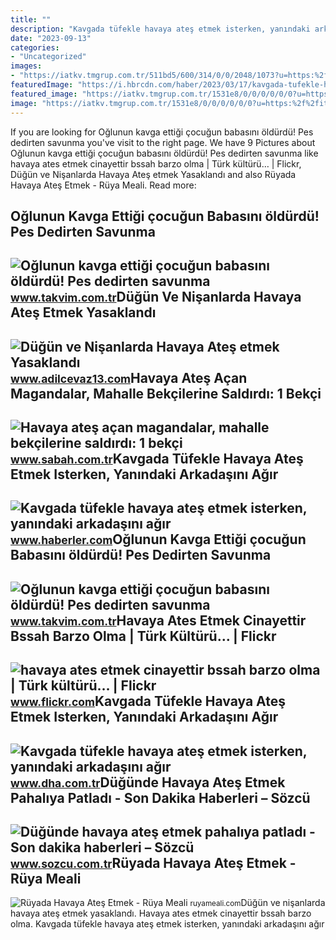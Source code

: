 ```yaml
---
title: ""
description: "Kavgada tüfekle havaya ateş etmek isterken, yanındaki arkadaşını ağır"
date: "2023-09-13"
categories:
- "Uncategorized"
images:
- "https://iatkv.tmgrup.com.tr/511bd5/600/314/0/0/2048/1073?u=https:%2f%2fitkv.tmgrup.com.tr%2f2023%2f03%2f03%2foglunun-kavga-ettigi-cocugun-babasini-oldurdu-pes-dedirten-savunma-havaya-ates-etmek-istedim-1677844858124.jpg"
featuredImage: "https://i.hbrcdn.com/haber/2023/03/17/kavgada-tufekle-havaya-ates-etmek-isterken-15702187_8687_m.jpg"
featured_image: "https://iatkv.tmgrup.com.tr/1531e8/0/0/0/0/0/0?u=https:%2f%2fitkv.tmgrup.com.tr%2f2023%2f03%2f03%2foglunun-kavga-ettigi-cocugun-babasini-oldurdu-pes-dedirten-savunma-havaya-ates-etmek-istedim-1677844880488.jpg&amp;mw=600"
image: "https://iatkv.tmgrup.com.tr/1531e8/0/0/0/0/0/0?u=https:%2f%2fitkv.tmgrup.com.tr%2f2023%2f03%2f03%2foglunun-kavga-ettigi-cocugun-babasini-oldurdu-pes-dedirten-savunma-havaya-ates-etmek-istedim-1677844880488.jpg&amp;mw=600"
---
```


If you are looking for Oğlunun kavga ettiği çocuğun babasını öldürdü! Pes dedirten savunma you've visit to the right page. We have 9 Pictures about Oğlunun kavga ettiği çocuğun babasını öldürdü! Pes dedirten savunma like havaya ates etmek cinayettir bssah barzo olma | Türk kültürü… | Flickr, Düğün ve Nişanlarda Havaya Ateş etmek Yasaklandı and also Rüyada Havaya Ateş Etmek - Rüya Meali. Read more:

Oğlunun Kavga Ettiği çocuğun Babasını öldürdü! Pes Dedirten Savunma
-------------------------------------------------------------------

 ![Oğlunun kavga ettiği çocuğun babasını öldürdü! Pes dedirten savunma](https://iatkv.tmgrup.com.tr/1531e8/0/0/0/0/0/0?u=https:%2f%2fitkv.tmgrup.com.tr%2f2023%2f03%2f03%2foglunun-kavga-ettigi-cocugun-babasini-oldurdu-pes-dedirten-savunma-havaya-ates-etmek-istedim-1677844880488.jpg&mw=600) <small>www.takvim.com.tr</small>Düğün Ve Nişanlarda Havaya Ateş Etmek Yasaklandı
------------------------------------------------

 ![Düğün ve Nişanlarda Havaya Ateş etmek Yasaklandı](https://www.adilcevaz13.com/d/news/15003.jpg) <small>www.adilcevaz13.com</small>Havaya Ateş Açan Magandalar, Mahalle Bekçilerine Saldırdı: 1 Bekçi
------------------------------------------------------------------

 ![Havaya ateş açan magandalar, mahalle bekçilerine saldırdı: 1 bekçi](https://iasbh.tmgrup.com.tr/e205e5/752/395/0/0/600/315?u=https://isbh.tmgrup.com.tr/sbh/2021/02/25/havaya-ates-acan-magandalar-mahalle-bekcilerine-saldirdi-1-bekci-yarali-1614222553504.jpeg) <small>www.sabah.com.tr</small>Kavgada Tüfekle Havaya Ateş Etmek Isterken, Yanındaki Arkadaşını Ağır
---------------------------------------------------------------------

 ![Kavgada tüfekle havaya ateş etmek isterken, yanındaki arkadaşını ağır](https://i.hbrcdn.com/haber/2023/03/17/kavgada-tufekle-havaya-ates-etmek-isterken-15702187_8687_m.jpg) <small>www.haberler.com</small>Oğlunun Kavga Ettiği çocuğun Babasını öldürdü! Pes Dedirten Savunma
-------------------------------------------------------------------

 ![Oğlunun kavga ettiği çocuğun babasını öldürdü! Pes dedirten savunma](https://iatkv.tmgrup.com.tr/511bd5/600/314/0/0/2048/1073?u=https:%2f%2fitkv.tmgrup.com.tr%2f2023%2f03%2f03%2foglunun-kavga-ettigi-cocugun-babasini-oldurdu-pes-dedirten-savunma-havaya-ates-etmek-istedim-1677844858124.jpg) <small>www.takvim.com.tr</small>Havaya Ates Etmek Cinayettir Bssah Barzo Olma | Türk Kültürü… | Flickr
----------------------------------------------------------------------

 ![havaya ates etmek cinayettir bssah barzo olma | Türk kültürü… | Flickr](https://live.staticflickr.com/65535/51894835133_d46c906067_b.jpg) <small>www.flickr.com</small>Kavgada Tüfekle Havaya Ateş Etmek Isterken, Yanındaki Arkadaşını Ağır
---------------------------------------------------------------------

 ![Kavgada tüfekle havaya ateş etmek isterken, yanındaki arkadaşını ağır](https://i.dha.com.tr/i/dha/75/770x0/64141d5050acca126ceb972c) <small>www.dha.com.tr</small>Düğünde Havaya Ateş Etmek Pahalıya Patladı - Son Dakika Haberleri – Sözcü
-------------------------------------------------------------------------

 ![Düğünde havaya ateş etmek pahalıya patladı - Son dakika haberleri – Sözcü](https://i.sozcucdn.com/wp-content/uploads/2020/11/09/iecrop/havaya-ates-maganda-foto-iha_16_9_1604903558-670x371.jpg?w=1200&h=675&mode=crop) <small>www.sozcu.com.tr</small>Rüyada Havaya Ateş Etmek - Rüya Meali
-------------------------------------

 ![Rüyada Havaya Ateş Etmek - Rüya Meali](http://ruyameali.com/wp-content/uploads/2019/02/ruyada-havaya-ates-etmek-810x456.jpg) <small>ruyameali.com</small>Düğün ve nişanlarda havaya ateş etmek yasaklandı. Havaya ates etmek cinayettir bssah barzo olma. Kavgada tüfekle havaya ateş etmek isterken, yanındaki arkadaşını ağır
